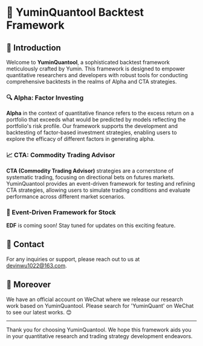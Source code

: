 # 🚀 YuminQuantool Backtest Framework

## 📖 Introduction

Welcome to **YuminQuantool**, a sophisticated backtest framework meticulously crafted by Yumin. This framework is designed to empower quantitative researchers and developers with robust tools for conducting comprehensive backtests in the realms of Alpha and CTA strategies.

### 🔍 Alpha: Factor Investing

**Alpha** in the context of quantitative finance refers to the excess return on a portfolio that exceeds what would be predicted by models reflecting the portfolio's risk profile. Our framework supports the development and backtesting of factor-based investment strategies, enabling users to explore the efficacy of different factors in generating alpha.

### 📈 CTA: Commodity Trading Advisor

**CTA (Commodity Trading Advisor)** strategies are a cornerstone of systematic trading, focusing on directional bets on futures markets. YuminQuantool provides an event-driven framework for testing and refining CTA strategies, allowing users to simulate trading conditions and evaluate performance across different market scenarios.

### 🚧 Event-Driven Framework for Stock

**EDF** is coming soon! Stay tuned for updates on this exciting feature.

## 📧 Contact

For any inquiries or support, please reach out to us at [devinwu1022@163.com](mailto:devinwu1022@163.com).

## 🌟 Moreover

We have an official account on WeChat where we release our research work based on YuminQuantool. Please search for 'YuminQuant' on WeChat to see our latest works. 😊

---

Thank you for choosing YuminQuantool. We hope this framework aids you in your quantitative research and trading strategy development endeavors.
